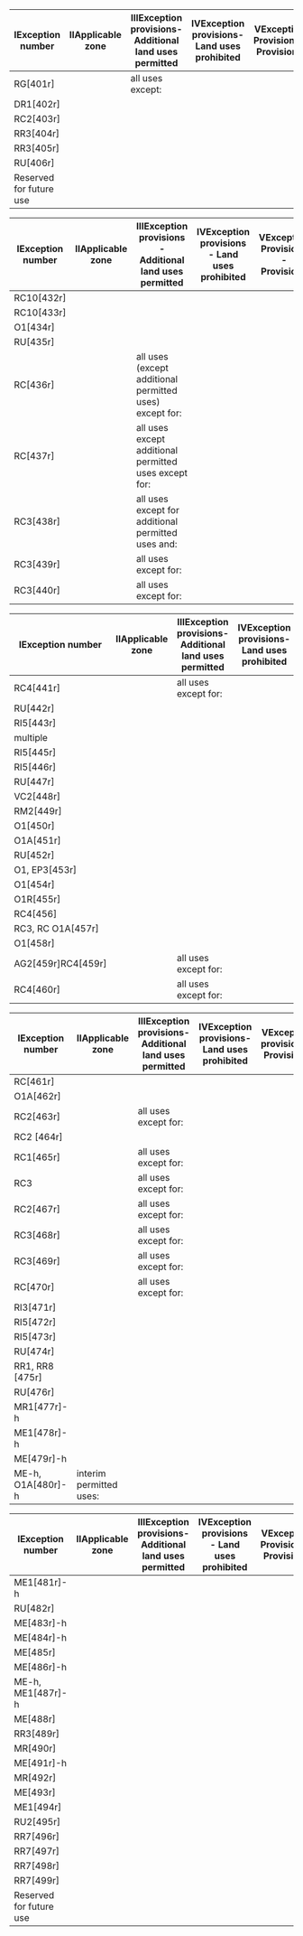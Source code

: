 | IException number | IIApplicable zone | IIIException provisions- Additional land uses permitted | IVException provisions- Land uses prohibited | VException Provisions- Provisions |
| ------- | ------- | ------- | ------- | ------- |
| RG[401r] |  | all uses except: |  |  |
| DR1[402r] |  |  |  |  |
| RC2[403r] |  |  |  |  |
| RR3[404r] |  |  |  |  |
| RR3[405r] |  |  |  |  |
| RU[406r] |  |  |  |  |
| Reserved for future use |  |  |  |  |

| IException number | IIApplicable zone | IIIException provisions - Additional land uses permitted | IVException provisions - Land uses prohibited | VException Provisions - Provisions |
| ------- | ------- | ------- | ------- | ------- |
| RC10[432r] |  |  |  |  |
| RC10[433r] |  |  |  |  |
| O1[434r] |  |  |  |  |
| RU[435r] |  |  |  |  |
| RC[436r] |  | all uses (except additional permitted uses) except for: |  |  |
| RC[437r] |  | all uses except additional permitted uses except for: |  |  |
| RC3[438r] |  | all uses except for additional permitted uses and: |  |  |
| RC3[439r] |  | all uses except for: |  |  |
| RC3[440r] |  | all uses except for: |  |  |

| IException number | IIApplicable zone | IIIException provisions- Additional land uses permitted | IVException provisions- Land uses prohibited | VException Provisions- Provisions |
| ------- | ------- | ------- | ------- | ------- |
| RC4[441r] |  | all uses except for: |  |  |
| RU[442r] |  |  |  |  |
| RI5[443r] |  |  |  |  |
| multiple |  |  |  |  |
| RI5[445r] |  |  |  |  |
| RI5[446r] |  |  |  |  |
| RU[447r] |  |  |  |  |
| VC2[448r] |  |  |  |  |
| RM2[449r] |  |  |  |  |
| O1[450r] |  |  |  |  |
| O1A[451r] |  |  |  |  |
| RU[452r] |  |  |  |  |
| O1, EP3[453r] |  |  |  |  |
| O1[454r] |  |  |  |  |
| O1R[455r] |  |  |  |  |
| RC4[456] |  |  |  |  |
| RC3, RC O1A[457r] |  |  |  |  |
| O1[458r] |  |  |  |  |
| AG2[459r]RC4[459r] |  | all uses except for: |  |  |
| RC4[460r] |  | all uses except for: |  |  |

| IException number | IIApplicable zone | IIIException provisions- Additional land uses permitted | IVException provisions- Land uses prohibited | VException provisions- Provisions |
| ------- | ------- | ------- | ------- | ------- |
| RC[461r] |  |  |  |  |
| O1A[462r] |  |  |  |  |
| RC2[463r] |  | all uses except for: |  |  |
| RC2 [464r] |  |  |  |  |
| RC1[465r] |  | all uses except for: |  |  |
| RC3 |  | all uses except for: |  |  |
| RC2[467r] |  | all uses except for: |  |  |
| RC3[468r] |  | all uses except for: |  |  |
| RC3[469r] |  | all uses except for: |  |  |
| RC[470r] |  | all uses except for: |  |  |
| RI3[471r] |  |  |  |  |
| RI5[472r] |  |  |  |  |
| RI5[473r] |  |  |  |  |
| RU[474r] |  |  |  |  |
| RR1, RR8 [475r] |  |  |  |  |
| RU[476r] |  |  |  |  |
| MR1[477r]-h |  |  |  |  |
| ME1[478r]-h |  |  |  |  |
| ME[479r]-h |  |  |  |  |
| ME-h, O1A[480r]-h | interim permitted uses: |  |  |  |

| IException number | IIApplicable zone | IIIException provisions- Additional land uses permitted | IVException provisions - Land uses prohibited | VException Provisions- Provisions |
| ------- | ------- | ------- | ------- | ------- |
| ME1[481r]-h |  |  |  |  |
| RU[482r] |  |  |  |  |
| ME[483r]-h |  |  |  |  |
| ME[484r]-h |  |  |  |  |
| ME[485r] |  |  |  |  |
| ME[486r]-h |  |  |  |  |
| ME-h, ME1[487r]-h |  |  |  |  |
| ME[488r] |  |  |  |  |
| RR3[489r] |  |  |  |  |
| MR[490r] |  |  |  |  |
| ME[491r]-h |  |  |  |  |
| MR[492r] |  |  |  |  |
| ME[493r] |  |  |  |  |
| ME1[494r] |  |  |  |  |
| RU2[495r] |  |  |  |  |
| RR7[496r] |  |  |  |  |
| RR7[497r] |  |  |  |  |
| RR7[498r] |  |  |  |  |
| RR7[499r] |  |  |  |  |
| Reserved for future use |  |  |  |  |